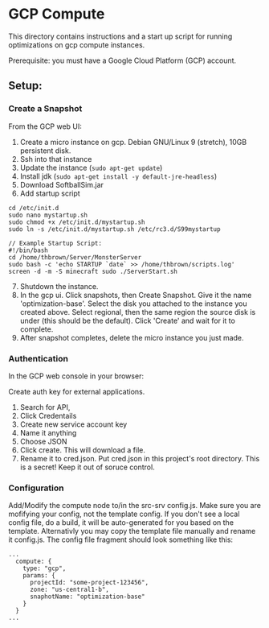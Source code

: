 # GCP Compute

This directory contains instructions and a start up script for running optimizations on gcp compute instances.

Prerequisite: you must have a Google Cloud Platform (GCP) account.

## Setup:

### Create a Snapshot

From the GCP web UI:

1. Create a micro instance on gcp. Debian GNU/Linux 9 (stretch), 10GB persistent disk.
2. Ssh into that instance
3. Update the instance (`sudo apt-get update`)
4. Install jdk (`sudo apt-get install -y default-jre-headless`)
5. Download SoftballSim.jar
6. Add startup script

```
cd /etc/init.d
sudo nano mystartup.sh
sudo chmod +x /etc/init.d/mystartup.sh
sudo ln -s /etc/init.d/mystartup.sh /etc/rc3.d/S99mystartup

// Example Startup Script:
#!/bin/bash
cd /home/thbrown/Server/MonsterServer
sudo bash -c 'echo STARTUP `date` >> /home/thbrown/scripts.log'
screen -d -m -S minecraft sudo ./ServerStart.sh
```

7. Shutdown the instance.
8. In the gcp ui. Click snapshots, then Create Snapshot. Give it the name 'optimization-base'. Select the disk you attached to the instance you created above. Select regional, then the same region the source disk is under (this should be the default). Click 'Create' and wait for it to complete.
9. After snapshot completes, delete the micro instance you just made.

### Authentication

In the GCP web console in your browser:

Create auth key for external applications.

1. Search for API,
2. Click Credentails
3. Create new service account key
4. Name it anything
5. Choose JSON
6. Click create. This will download a file.
7. Rename it to cred.json. Put cred.json in this project's root directory. This is a secret! Keep it out of soruce control.

### Configuration

Add/Modify the compute node to/in the src-srv config.js. Make sure you are mofifying your config, not the template config. If you don't see a local config file, do a build, it will be auto-generated for you based on the template. Alternativly you may copy the template file manually and rename it config.js. The config file fragment should look something like this:

```
...
  compute: {
    type: "gcp",
    params: {
      projectId: "some-project-123456",
      zone: "us-central1-b",
      snaphotName: "optimization-base"
    }
  }
...
```
